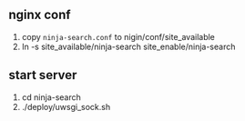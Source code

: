 ## nginx conf

1. copy `ninja-search.conf` to nigin/conf/site_available  
2. ln -s site_available/ninja-search site_enable/ninja-search 

## start server 

1. cd ninja-search
2. ./deploy/uwsgi_sock.sh
 



